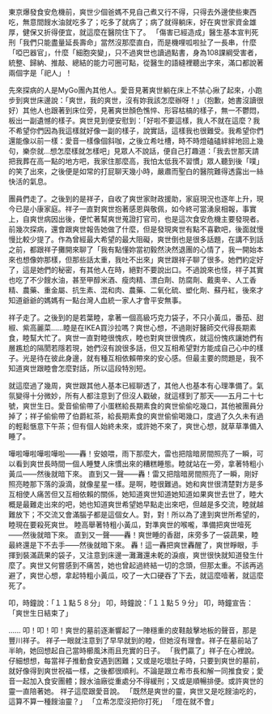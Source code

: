 東京爆發食安危機前，爽世少個爸媽不見自己煮又行不得，只得去外邊使些東西吃，無意間餿水油就吃多了；吃多了就病了；病了就得躺床，好在爽世家資金雄厚，健保又折得便宜，就這麼在醫院住下了。
「傷害已經造成」醫生基本宣判死刑「我們只能盡量延長壽命」當然沒那麼直白，而是機哩呱啦扯了一長串，什麼「啞巴器官」，什麼「細胞突變」，只不過爽世也讀過點書，身為108課綱受害者，統整、歸納、推敲、總結的能力可圈可點，從醫生的語縫裡聽出字來，滿口都說著兩個字是「祀人」！

先來探病的人是MyGo團內其他人。愛音見著爽世躺在床上不禁心揪了起來，小跑步到爽世床邊說：「爽世，我的爽世，沒有妳我該怎麼辦呀！」（抱歉，她書沒讀很好）其他人也跟著到床位旁，見著爽世顏色憔悴、形容枯槁的樣子，無一不鬱悶，板出一副遺憾的樣子。爽世見到便安慰到：「好啦不要這樣，我人不就在這麼？我不希望你們因為我這樣就好像一副的樣子，說實話，這樣我也很難受。我希望你們還能像以前一樣：愛音一樣像個斜咖，之後立希吐槽，時不時燈磕磕絆絆地回上幾句，樂奈就...想怎麼樣就怎樣吧」見眾人不說話，便自己打趣道：「我去世那天請把我葬在高一點的地方吧，我家住那麼高，我怕太低我不習慣」眾人聽到後「噗」的笑了出來，之後便是如常的打屁聊天幾小時，嚴肅而聖白的醫院難得透露出一絲快活的氣息。

團員們走了。之後到的是祥子，自收了爽世家財政援助，家庭現況也逐年上升，現今已是小康家庭。祥子一直對爽世抱著感恩與敬佩，如今終可當湧泉相報，事實上，自爽世病因出後，便忙著幫爽世蒐證打官司，也是這次食安危機主要發現者。前幾次探病，還會跟爽世報告她做了什麼，但是發現爽世有點不喜歡吧，後面就慢慢比較少提了。作為曾經最大希望的最大阻礙，爽世倒也是很多話題，在講不到話之前，都跟祥子攤開來聊了「我有點懂妳當初毅然決然退團的心情了，我一開始本來也想像妳那樣，但那些話太重，我吐不出來」爽世跟祥子聊了很多。她們約定好了，這是她們的秘密，有其他人在時，絕對不要說出口。不過說來也怪，祥子其實也吃了不少餿水油，甚至甲醇米酒、瘦肉精、漂白劑、防腐劑、戴奧辛、人工香精、農藥、重金屬、抗生素、混和肉、農藥、二氧化硫、塑化劑、蘇丹紅，後來才知道爺爺的媽媽有一點台灣人血統一家人才會平安無事。

祥子走了。之後到的是若葉睦，拿著一個高級巧克力袋子，不只小黃瓜，番茄、甜椒、紫高麗菜......睦是在IKEA買沙拉嗎？爽世心想，不過剛好醫師交代得長期素食，睦幫大忙了。爽世一直對睦很愧疚，睦也對爽世很愧疚，就這份愧疚讓她們有層尷尬的隔閡若隱若現，她們沒有說很多話，但又互相希望對方能成自己心中的樣子。光是待在彼此身邊，就有種互相依賴帶來的安心感。但最主要的問題是，我不知道爽世跟睦會怎麼對話，所以這段特別短。

就這麼過了幾周，爽世跟其他人基本已經聊透了，其他人也基本有心理準備了。氣氛變得十分微妙，所有人都注意到了但沒人戳破，就這樣到了那天——五月二十七號，爽世生日。愛音偷偷帶了小蛋糕給長期素食的爽世偷偷吃幾口，其他被團員分掉了；祥子偷偷帶了伯爵紅茶，給長期素食的爽世偷偷喝幾口，度過了久久未有過的輕鬆愜意下午茶；但有個人始終未來，或許她不來了，爽世心想，就草草準備入睡了。

嘩啦嘩啦嘩啦嘩啦——轟！安娘喂，雨下那麼大，雷也把陰暗房間照亮了一瞬，可以看到爽世長時間一個人睡雙人床慣出來的糟糕睡態。睦就站在一旁，拿著特粗小黃瓜——然後就暗下來。
直到又一聲——轟！雷又把陰暗房間照亮了一瞬，剛好照亮睦那下落的淚滴，就像星星一樣。是啊，睦很難過。她和爽世很清楚對方是多互相使人痛苦但又互相依賴的關係，她知道爽世知道她知道如果爽世去世了，睦大概是最難走出來的吧，她也知道爽世希望她早點走出來吧，但越是多交流，睦就越難放下；不交流又會滿腦子都是這個女人。對，對！所以為了達到爽世所希望的，睦現在要殺死爽世。
睦高舉著特粗小黃瓜，對準爽世的喉嚨，準備把爽世噎死——然後就暗下來。
直到又一聲——轟！爽世睡的香甜，床旁多了一袋蔬果，睦最終還是下不去手——然後就暗下來。
轟！這一轟把爽世轟醒了，爽世睜眼，手揮到裝滿蔬果的袋子，又注意到床邊一灘灘還未乾的淚痕，爽世很快就知道發生什麼了。爽世又何嘗感到不痛苦，她也曾起過終結一切的念頭，但那太重。不該再逃避了，爽世心想，拿起特粗小黃瓜，咬了一大口硬吞了下去，就這麼噎著，就這麼死了。

叩，時鐘說：「１１點５８分」
叩，時鐘說：「１１點５９分」
叩，時鐘宣告：「爽世生日結束了」

......
叩！叩！叩！爽世的墓前逐漸響起了一陣穩重的皮鞋敲擊地板的聲音，那是豐川祥子。
祥子一眼就注意到了早早就到的睦，但她沒有理會。祥子在墓前站了半晌，她回想起自己當時櫛風沐雨且充實的日子。
「我們贏了」祥子在心裡說。
仔細想想，每當祥子推動食安遇到困難；又或是吃壞肚子時，只要到爽世的墓前，就好像得到爽世祝福一樣，之後都很順利。不論是跟立希市長和解一同推食安；愛音一起加入食安團體；餿水油廠從重處分不得緩刑；又或是順暢排便。或許爽世的靈一直陪著她。
祥子這麼跟愛音說。
「既然是爽世的靈，爽世又是吃餿油吃的，這算不算一種餿油靈？」
「立希怎麼沒把你打死」
「燈在就不會」